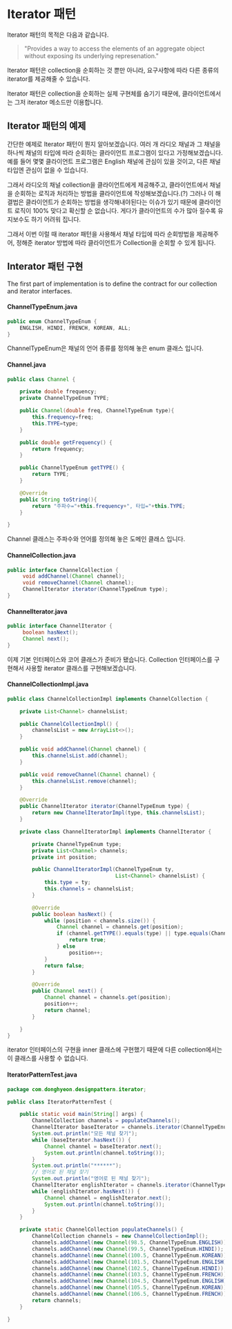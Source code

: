 # Iterator 패턴

Iterator 패턴의 목적은 다음과 같습니다. 

> "Provides a way to access the elements of an aggregate object without exposing its underlying represenation."

Iterator 패턴은 collection을 순회하는 것 뿐만 아니라, 요구사항에 따라 다른 종류의 iterator를 제공해줄 수 있습니다. 

Iterator 패턴은 collection을 순회하는 실제 구현체를 숨기기 때문에, 클라이언트에서는 그저 iterator 메소드만 이용합니다.

## Iterator 패턴의 예제

간단한 예제로 Iterator 패턴이 뭔지 알아보겠습니다. 여러 개 라디오 채널과 그 채널을 하나씩 채널의 타입에 따라 순회하는 클라이언트 프로그램이 있다고 가정해보겠습니다. 예를 들어 몇몇 클라이언트 프로그램은 English 채널에 관심이 있을 것이고, 다른 채널 타입엔 관심이 없을 수 있습니다.

그래서 라디오의 채널 collection을 클라이언트에게 제공해주고, 클라이언트에서 채널을 순회하는 로직과 처리하는 방법을 클라이언트에 작성해보겠습니다.(?) 그러나 이 해결법은 클라이언트가 순회하는 방법을 생각해내야된다는 이슈가 있기 때문에 클라이언트 로직이 100% 맞다고 확신할 순 없습니다. 게다가 클라이언트의 수가 많아 질수록 유지보수도 하기 어려워 집니다. 

그래서 이번 이럴 때 iterator 패턴을 사용해서 채널 타입에 따라 순회방법을 제공해주어, 정해준 iterator 방법에 따라 클라이언트가 Collection을 순회할 수 있게 됩니다.

## Interator 패턴 구현

The first part of implementation is to define the contract for our collection and iterator interfaces.

#### ChannelTypeEnum.java

```java
public enum ChannelTypeEnum {
    ENGLISH, HINDI, FRENCH, KOREAN, ALL;
}
```

ChannelTypeEnum은 채널의 언어 종류를 정의해 놓은 enum 클래스 입니다.

#### Channel.java

```java
public class Channel {

    private double frequency;
    private ChannelTypeEnum TYPE;

    public Channel(double freq, ChannelTypeEnum type){
        this.frequency=freq;
        this.TYPE=type;
    }

    public double getFrequency() {
        return frequency;
    }

    public ChannelTypeEnum getTYPE() {
        return TYPE;
    }

    @Override
    public String toString(){
        return "주파수="+this.frequency+", 타입="+this.TYPE;
    }

}
```

Channel 클래스는 주파수와 언어를 정의해 놓은 도메인 클래스 입니다.

#### ChannelCollection.java

```java
public interface ChannelCollection {
     void addChannel(Channel channel);
     void removeChannel(Channel channel);
     ChannelIterator iterator(ChannelTypeEnum type);
}
```

#### ChannelIterator.java

```java
public interface ChannelIterator {
     boolean hasNext();
     Channel next();
}
```

이제 기본 인터페이스와 코어 클래스가 준비가 됐습니다. Collection 인터페이스를 구현해서 사용할 iterator 클래스를 구현해보겠습니다.

#### ChannelCollectionImpl.java

```java
public class ChannelCollectionImpl implements ChannelCollection {

    private List<Channel> channelsList;

    public ChannelCollectionImpl() {
        channelsList = new ArrayList<>();
    }

    public void addChannel(Channel channel) {
        this.channelsList.add(channel);
    }

    public void removeChannel(Channel channel) {
        this.channelsList.remove(channel);
    }

    @Override
    public ChannelIterator iterator(ChannelTypeEnum type) {
        return new ChannelIteratorImpl(type, this.channelsList);
    }

    private class ChannelIteratorImpl implements ChannelIterator {

        private ChannelTypeEnum type;
        private List<Channel> channels;
        private int position;

        public ChannelIteratorImpl(ChannelTypeEnum ty,
                                   List<Channel> channelsList) {
            this.type = ty;
            this.channels = channelsList;
        }

        @Override
        public boolean hasNext() {
            while (position < channels.size()) {
                Channel channel = channels.get(position);
                if (channel.getTYPE().equals(type) || type.equals(ChannelTypeEnum.ALL)) {
                    return true;
                } else
                    position++;
            }
            return false;
        }

        @Override
        public Channel next() {
            Channel channel = channels.get(position);
            position++;
            return channel;
        }

    }
}
```

iterator 인터페이스의 구현을 inner 클래스에 구현했기 때문에 다른 collection에서는 이 클래스를 사용할 수 없습니다. 



#### IteratorPatternTest.java

```java
package com.donghyeon.designpattern.iterator;

public class IteratorPatternTest {

    public static void main(String[] args) {
        ChannelCollection channels = populateChannels();
        ChannelIterator baseIterator = channels.iterator(ChannelTypeEnum.ALL);
        System.out.println("모든 채널 찾기");
        while (baseIterator.hasNext()) {
            Channel channel = baseIterator.next();
            System.out.println(channel.toString());
        }
        System.out.println("******");
        // 영어로 된 채널 찾기
        System.out.println("영어로 된 채널 찾기");
        ChannelIterator englishIterator = channels.iterator(ChannelTypeEnum.ENGLISH);
        while (englishIterator.hasNext()) {
            Channel channel = englishIterator.next();
            System.out.println(channel.toString());
        }
    }

    private static ChannelCollection populateChannels() {
        ChannelCollection channels = new ChannelCollectionImpl();
        channels.addChannel(new Channel(98.5, ChannelTypeEnum.ENGLISH));
        channels.addChannel(new Channel(99.5, ChannelTypeEnum.HINDI));
        channels.addChannel(new Channel(100.5, ChannelTypeEnum.KOREAN));
        channels.addChannel(new Channel(101.5, ChannelTypeEnum.ENGLISH));
        channels.addChannel(new Channel(102.5, ChannelTypeEnum.HINDI));
        channels.addChannel(new Channel(103.5, ChannelTypeEnum.FRENCH));
        channels.addChannel(new Channel(104.5, ChannelTypeEnum.ENGLISH));
        channels.addChannel(new Channel(105.5, ChannelTypeEnum.KOREAN));
        channels.addChannel(new Channel(106.5, ChannelTypeEnum.FRENCH));
        return channels;
    }

}
```

